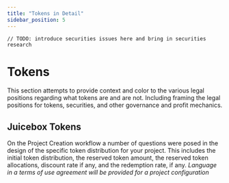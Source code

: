 ```yaml
---
title: "Tokens in Detail"
sidebar_position: 5
---
```


```
// TODO: introduce securities issues here and bring in securities research
```

# Tokens

This section attempts to provide context and color to the various legal positions regarding what tokens are and are not. Including framing the legal positions for tokens, securities, and other governance and profit mechanics.

## Juicebox Tokens

On the Project Creation workflow a number of questions were posed in the design of the specific token distribution for your project. This includes the initial token distribution, the reserved token amount, the reserved token allocations, discount rate if any, and the redemption rate, if any. _Language in a terms of use agreement will be provided for a project configuration_
